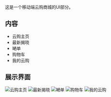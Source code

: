 这是一个移动端云购商城的UI部分。

## 内容

- 云购主页
- 最新揭晓
- 嗮单
- 购物车
- 我的云购

## 展示界面
![云购主页](https://github.com/thomaslwq/CloudShopping-/blob/master/images/1.pic_hd.jpg)
![最新揭晓](https://github.com/thomaslwq/CloudShopping-/blob/master/images/2.pic_hd.jpg)
![嗮单](https://github.com/thomaslwq/CloudShopping-/blob/master/images/3.pic_hd.jpg)
![购物车](https://github.com/thomaslwq/CloudShopping-/blob/master/images/4.pic.jpg)
![我的云购](https://github.com/thomaslwq/CloudShopping-/blob/master/images/5.pic_hd.jpg)

